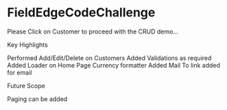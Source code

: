 # FieldEdgeCodeChallenge

Please Click on Customer to proceed with the CRUD demo...

Key Highlights


  Performed Add/Edit/Delete on Customers
  Added Validations as required
  Added Loader on Home Page 
  Currency formatter Added
  Mail To link added for email


Future Scope


  Paging can be added



